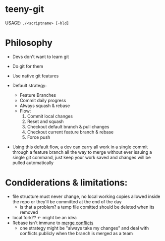 # teeny-git
  USAGE: `./<scriptname> [-hld]`

# Philosophy
- Devs don't want to learn git
- Do git for them 
- Use native git features
- Default strategy:
    - Feature Branches
    - Commit daily progress
    - Always squash & rebase
    - Flow:
        1. Commit local changes
        2. Reset and squash
        3. Checkout default branch & pull changes
        4. Checkout current feature branch & rebase
        5. Force push

- Using this default flow, a dev can carry all work in a single commit through a feature branch all the way to merge without ever issuing a single git command, just keep your work saved and changes will be pulled automatically

# Condiderations & limitations:
- file structure must never change, no local working copies allowed inside the repo or they'll be committed at the end of the day
    - is that a problem? a temp file comitted should be deleted when its removed
- local fork?? <- might be an idea
- Rebase isn't immune to [merge conflicts](https://docs.github.com/en/get-started/using-git/resolving-merge-conflicts-after-a-git-rebase) 
    - one strategy might be "always take my changes" and deal with conflicts publicly when the branch is merged as a team
